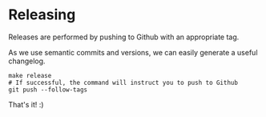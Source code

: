 # Releasing

Releases are performed by pushing to Github with an appropriate tag.

As we use semantic commits and versions, we can easily generate a useful changelog.

```
make release
# If successful, the command will instruct you to push to Github
git push --follow-tags
```

That's it! :)
